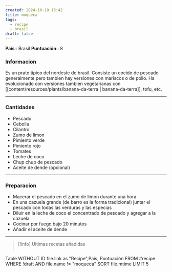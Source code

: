 ```yaml
---
created: 2024-10-10 13:42
title: moqueca
tags:
  - recipe
  - brasil
draft: false
---
```


**Pais**:: Brasil
**Puntuación**:: 8
### Informacion

Es un prato tipico del nordeste de brasil. Consiste un cocido de pescado generalmente pero tambien hay versiones con mariscos o de pollo. Ha evolucionado con versiones tambien vegetarianas con [[content/resources/plants/banana-da-terra | banana-da-terra]], tofu, etc.

---
### Cantidades
- Pescado
- Cebolla
- Cilantro
- Zumo de limon
- Pimiento verde
- Pimiento rojo
- Tomates
- Leche de coco
- Chup chup de pescado
- Aceite de dende (opcional)
---
### Preparacion

- Macerar el pescado en el zumo de limon durante una hora
- En una cazuela grande (de barro es la forma tradicional) juntar el pescado con todas las verduras y las especias
- Diluir en la leche de coco el concentrado de pescado y agregar a la cazuela
- Cocinar por fuego bajo 20 minutos
- Añadir el aceite de dende
---
 > [!info] Ultimas recetas añadidas
>```dataview
Table WITHOUT ID  file.link as "Recipe",Pais, Puntuación FROM #recipe WHERE !draft AND file.name != "moqueca" SORT file.mtime LIMIT 5 
>```



